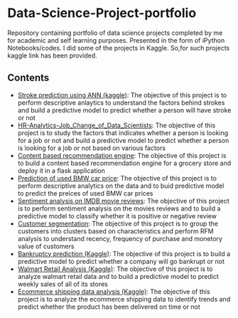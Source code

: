 # Data-Science-Project-portfolio

Repository containing portfolio of data science projects completed by me for academic and self learning purposes. Presented in the form of iPython Notebooks/codes. I did some of the projects in Kaggle. So,for such projects kaggle link has been provided.

## Contents
   - [Stroke prediction using ANN (kaggle)](https://www.kaggle.com/santhoshtsk/stroke-prediction-eda-prediction-ann): The objective of this project is to perform descriptive anlaytics to understand the factors behind strokes and build a predictive model to predict whether a person will have stroke or not
   - [HR-Analytics-Job_Change_of_Data_Scientists](https://github.com/SanthoshKumar-T/HR-Analytics-Job_Change_of_Data_Scientists): The objective of this project is to study the factors that indicates whether a person is looking for a job or not and build a predictive model to predict whether a person is looking for a job or not based on various factors
   - [Content based recommendation engine](https://github.com/SanthoshKumar-T/recommendation_system): The objective of this project is to build a content based recommendation engine for a grocery store and deploy it in a flask application
   - [Prediction of used BMW car price](https://github.com/SanthoshKumar-T/EDA-ML-Cars-dataset): The objective of this project is to perform descriptive analytics on the data and to buid predictive model to predict the preices of used BMW car prices
   - [Sentiment analysis on IMDB movie reviews](https://github.com/SanthoshKumar-T/sentiment_analysis): The objective of this project is to perform sentiment analysis on the movies reviews and to build a predictive model to classify whether it is positive or negative review
   - [Customer segmentation](https://github.com/SanthoshKumar-T/customer_segmentation): The objective of this project is to group the customers into clusters based on characteristics and perform RFM analysis to understand recency, frequency of purchase and monetory value of customers
   - [Bankruptcy prediction (Kaggle)](https://www.kaggle.com/santhoshtsk/bankruptcy-prediction): The objective of this project is to build a predictive model to predict whether a company will go bankrupt or not
   - [Walmart Retail Analysis (Kaggle)](https://www.kaggle.com/santhoshtsk/walmart-data-analysis-and-prediction): The objective of this project is to analyze walmart retail data and to build a predictive model to predict weekly sales of all of its stores
   - [Ecommerce shipping data analysis (Kaggle)](https://www.kaggle.com/santhoshtsk/ecommerce-shipping-eda-prediction): The objective of this project is to analyze the ecommerce shipping data to identify trends and predict whether the product has been delivered on time or not

  
